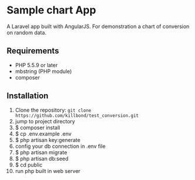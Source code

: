 # Sample chart App

A Laravel app built with AngularJS. For demonstration a chart of conversion on random data.

## Requirements

- PHP 5.5.9 or later
- mbstring (PHP module)
- composer

## Installation

1. Clone the repository: `git clone https://github.com/killbond/test_conversion.git`
2. jump to project directory
3. $ composer install
4. $ cp .env.example .env
5. $ php artisan key:generate
6. config your db connection in .env file
7. $ php artisan migrate
8. $ php artisan db:seed
9. $ cd public
10. run php built in web server